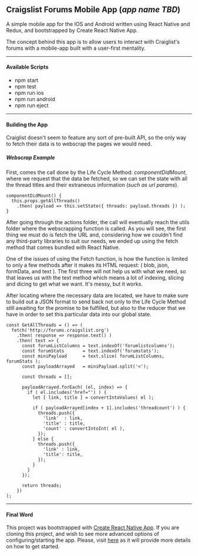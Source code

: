 ## Craigslist Forums Mobile App (_app name TBD_)

A simple mobile app for the IOS and Android written using React Native and Redux, and bootstrapped by Create React Native App.  

The concept behind this app is to allow users to interact with Craiglist's forums with a mobile-app built with a user-first mentality.

---
#### Available Scripts
  * npm start
  * npm test
  * npm run ios
  * npm run android
  * npm run eject

---
#### Building the App
Craiglist doesn't seem to feature any sort of pre-built API, so the only way to fetch their data is to webscrap the pages we would need.

##### Webscrap Example
First, comes the call done by the Life Cycle Method: _componentDidMount_, where we request that the data be fetched, so we can set the state with all the thread titles and their extraneous information (_such as url params_).
```
componentDidMount() {
  this.props.getAllThreads()
    .then( payload => this.setState({ threads: payload.threads }) );
}
```
After going through the actions folder, the call will eventually reach the utils folder where the webscrapping function is called.  As you will see, the first thing we must do is fetch the URL and, considering how we couldn't find any third-party libraries to suit our needs, we ended up using the fetch method that comes bundled with React Native.

One of the issues of using the Fetch function, is how the function is limited to only a few methods after it makes its HTML request: ( blob, json, formData, and text ).  The first three will not help us with what we need, so that leaves us with the text method which means a lot of indexing, slicing and dicing to get what we want.  It's messy, but it works.

After locating where the necessary data are located, we have to make sure to build out a JSON format to send back not only to the Life Cycle Method still awaiting for the promise to be fulfilled, but also to the reducer that we have in order to set this particular data into our global state.
``` 
const GetAllThreads = () => (
  fetch('http://forums.craigslist.org')
    .then( response => response.text() )
    .then( text => {
      const forumListColumns = text.indexOf('forumlistcolumns');
      const forumStats       = text.indexOf('forumstats');
      const miniPayload      = text.slice( forumListColumns, forumStats );
      const payloadArrayed   = miniPayload.split('<');

      const threads = [];

      payloadArrayed.forEach( (el, index) => {
        if ( el.includes('href="') ) {
          let [ link, title ] = convertIntoValues( el );

          if ( payloadArrayed[index + 1].includes('threadcount') ) {
            threads.push({
              'link'  : link,
              'title' : title,
              'count' : convertIntoInt( el ),
            });
          } else {
            threads.push({
              'link' : link,
              'title': title,
            });
          }
        }
      });

      return threads;
    })
);
```
---
#### Final Word
This project was bootstrapped with [Create React Native App](https://github.com/react-community/create-react-native-app).
If you are cloning this project, and wish to see more advanced options of configuring/starting the app.  Please, visit [here](https://github.com/react-community/create-react-native-app/blob/master/react-native-scripts/template/README.md) as it will provide more details on how to get started.

